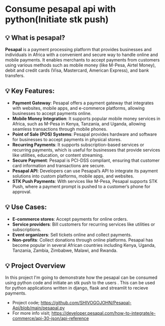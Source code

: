 # Consume pesapal api with python(Initiate stk push)

## 💡 What is pesapal?
**Pesapal** is a payment processing platform that provides businesses and individuals in Africa with a convenient and secure way to handle online and mobile payments. It enables merchants to accept payments from customers using various methods such as mobile money (like M-Pesa, Airtel Money), debit and credit cards (Visa, Mastercard, American Express), and bank transfers.

## 💡 Key Features:
- **Payment Gateway**: Pesapal offers a payment gateway that integrates with websites, mobile apps, and e-commerce platforms, allowing businesses to accept payments online.
- **Mobile Money Integration**: It supports popular mobile money services in Africa, such as M-Pesa in Kenya, Tanzania, and Uganda, allowing seamless transactions through mobile phones.
- **Point of Sale (POS) Systems**: Pesapal provides hardware and software for businesses to accept payments in physical stores.
- **Recurring Payments**: It supports subscription-based services or recurring payments, which is useful for businesses that provide services like utilities, education, or content streaming.
- **Secure Payment**: Pesapal is PCI-DSS compliant, ensuring that customer card information and transactions are secure.
- **Pesapal API**: Developers can use Pesapal’s API to integrate its payment solutions into custom platforms, mobile apps, and websites.
- **STK Push Payments**: With services like M-Pesa, Pesapal supports STK Push, where a payment prompt is pushed to a customer’s phone for approval.

## 💡 Use Cases:
- **E-commerce stores**: Accept payments for online orders.
- **Service providers**: Bill customers for recurring services like utilities or subscriptions.
- **Event organizers**: Sell tickets online and collect payments.
- **Non-profits**: Collect donations through online platforms.
Pesapal has become popular in several African countries including Kenya, Uganda, Tanzania, Zambia, Zimbabwe, Malawi, and Rwanda.

## 💡 Project Overview
In this project I'm going to demonstrate how the pesapal can be consumed using python code and initiate an stk push to the users . This can be used for python applications written in django, flask and streamlit to recieve payments.
- Project code; https://github.com/SHIVOGOJOHN/Pesapal-Api/blob/main/pesapal.py
- For more info visit; https://developer.pesapal.com/how-to-integrate/e-commerce/api-30-json/api-reference

